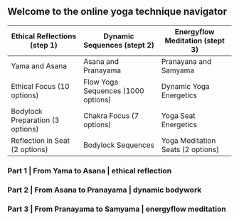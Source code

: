 ## Welcome to the online yoga technique navigator

Ethical Reflections (step 1) | Dynamic Sequences (stept 2) | Energyflow Meditation (stept 3)
------------ | ------------- | -------------
Yama and Asana | Asana and Pranayama | Pranayana and Samyama
Ethical Focus (10 options) | Flow Yoga Sequences (1000 options) | Dynamic Yoga Energetics
Bodylock Preparation (3 options) | Chakra Focus (7 options) | Yoga Seat Energetics
Reflection in Seat (2 options) | Bodylock Sequences | Yoga Meditation Seats (2 options)

### Part 1 | From Yama to Asana | ethical reflection

### Part 2 | From Asana to Pranayama | dynamic bodywork

### Part 3 | From Pranayama to Samyama | energyflow meditation
